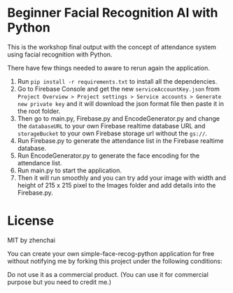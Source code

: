 # Beginner Facial Recognition AI with Python 

This is the workshop final output with the concept of attendance system using facial recognition with Python.

There have few things needed to aware to rerun again the application.

1. Run `pip install -r requirements.txt` to install all the dependencies.
2. Go to Firebase Console and get the new `serviceAccountKey.json` from `Project Overview > Project settings > Service accounts > Generate new private key` and it will download the json format file then paste it in the root folder.
3. Then go to main.py, Firebase.py and EncodeGenerator.py and change the `databaseURL` to your own Firebase realtime database URL and `storageBucket` to your own Firebase storage url without the `gs://`.
4. Run Firebase.py to generate the attendance list in the Firebase realtime database.
5. Run EncodeGenerator.py to generate the face encoding for the attendance list.
6. Run main.py to start the application.
7. Then it will run smoothly and you can try add your image with width and height of 215 x 215 pixel to the Images folder and add details into the Firebase.py. 

# License
MIT by zhenchai

You can create your own simple-face-recog-python application for free without notifying me by forking this project under the following conditions:

Do not use it as a commercial product. (You can use it for commercial purpose but you need to credit me.)